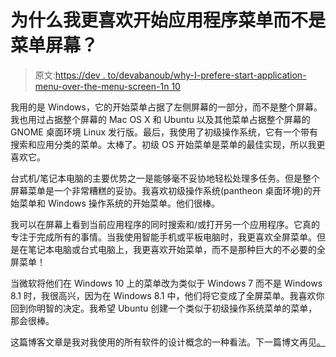 # 为什么我更喜欢开始应用程序菜单而不是菜单屏幕？

> 原文:[https://dev . to/devabanoub/why-I-prefere-start-application-menu-over-the-menu-screen-1n 10](https://dev.to/devabanoub/why-i-prefer-start-application-menu-over-the-menu-screen-1n10)

我用的是 Windows，它的开始菜单占据了左侧屏幕的一部分，而不是整个屏幕。我也用过占据整个屏幕的 Mac OS X 和 Ubuntu 以及其他菜单占据整个屏幕的 GNOME 桌面环境 Linux 发行版。最后，我使用了初级操作系统，它有一个带有搜索和应用分类的菜单。太棒了。初级 OS 开始菜单是菜单的最佳实现，所以我更喜欢它。

台式机/笔记本电脑的主要优势之一是能够毫不妥协地轻松处理多任务。但是整个屏幕菜单是一个非常糟糕的妥协。我喜欢初级操作系统(pantheon 桌面环境)的开始菜单和 Windows 操作系统的开始菜单。他们很棒。

我可以在屏幕上看到当前应用程序的同时搜索和/或打开另一个应用程序。它真的专注于完成所有的事情。当我使用智能手机或平板电脑时，我更喜欢全屏菜单。但是在笔记本电脑或台式电脑上，我更喜欢开始菜单，而不是那种巨大的不必要的全屏菜单！

当微软将他们在 Windows 10 上的菜单改为类似于 Windows 7 而不是 Windows 8.1 时，我很高兴，因为在 Windows 8.1 中，他们将它变成了全屏菜单。我喜欢你回到你明智的决定。我希望 Ubuntu 创建一个类似于初级操作系统菜单的菜单，那会很棒。

这篇博客文章是我对我使用的所有软件的设计概念的一种看法。下一篇博文再见[。](https://www.valueinbrief.com)